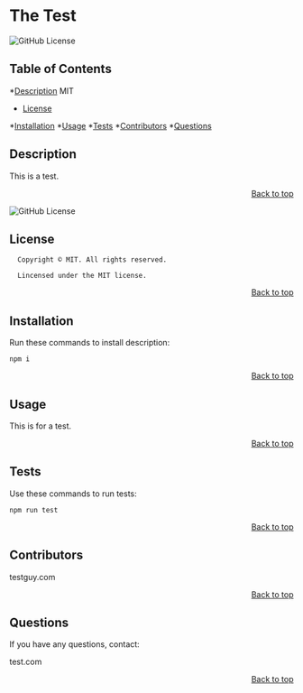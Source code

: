 <h1 id='title'> The Test </h1>

![GitHub License](https://img.shields.io/badge/license-MIT-blue.svg)

<h2 id='contents'> Table of Contents </h2>

*[Description](#description)
MIT
* [License](#license)

*[Installation](#installation)
*[Usage](#usage)
*[Tests](#tests)
*[Contributors](#contributors)
*[Questions](#questions) 


<h2 id='description'> Description </h2>

This is a test.

<p style='text-align: right;'><a href='#title'>Back to top</a></p>

![GitHub License](https://img.shields.io/badge/license-MIT-blue.svg)
<h2 id='license'>License</h2>

      Copyright © MIT. All rights reserved.
      
      Lincensed under the MIT license.

<p style='text-align: right;'><a href='#title'>Back to top</a></p>

<h2 id='installation'> Installation </h2>

Run these commands to install description:

```
npm i
```

<p style='text-align: right;'><a href='#title'>Back to top</a></p>

<h2 id='usage'> Usage </h2>

This is for a test.

<p style='text-align: right;'><a href='#title'>Back to top</a></p>

    
<h2 id='tests'> Tests </h2>
    
Use these commands to run tests:

```
npm run test
```
    
<p style='text-align: right;'><a href='#title'>Back to top</a></p>
    
<h2 id='contributors'> Contributors </h2>

testguy.com

<p style='text-align: right;'><a href='#title'>Back to top</a></p>

<h2 id='questions'> Questions </h2>

If you have any questions, contact:

test.com

<p style='text-align: right;'><a href='#title'>Back to top</a></p>
